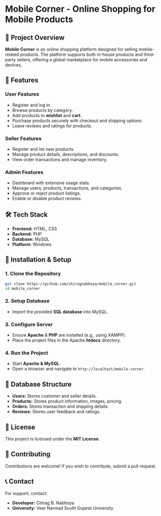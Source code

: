 # Mobile Corner - Online Shopping for Mobile Products

## 📌 Project Overview
**Mobile Corner** is an online shopping platform designed for selling mobile-related products. The platform supports both in-house products and third-party sellers, offering a global marketplace for mobile accessories and devices.

## 🚀 Features
### User Features
- Register and log in.
- Browse products by category.
- Add products to **wishlist** and **cart**.
- Purchase products securely with checkout and shipping options.
- Leave reviews and ratings for products.

### Seller Features
- Register and list new products.
- Manage product details, descriptions, and discounts.
- View order transactions and manage inventory.

### Admin Features
- Dashboard with extensive usage stats.
- Manage users, products, transactions, and categories.
- Approve or reject product listings.
- Enable or disable product reviews.

## 🛠 Tech Stack
- **Frontend:** HTML, CSS
- **Backend:** PHP
- **Database:** MySQL
- **Platform:** Windows

## 🔧 Installation & Setup
### 1. Clone the Repository
```bash
git clone https://github.com/chiragnabhoya/mobile_corner.git
cd mobile_corner
```

### 2. Setup Database
- Import the provided **SQL database** into MySQL.

### 3. Configure Server
- Ensure **Apache** & **PHP** are installed (e.g., using XAMPP).
- Place the project files in the Apache **htdocs** directory.

### 4. Run the Project
- Start **Apache & MySQL**.
- Open a browser and navigate to `http://localhost/mobile-corner`.

## 📄 Database Structure
- **Users:** Stores customer and seller details.
- **Products:** Stores product information, images, pricing.
- **Orders:** Stores transaction and shipping details.
- **Reviews:** Stores user feedback and ratings.

## 📜 License
This project is licensed under the **MIT License**.

## 🤝 Contributing
Contributions are welcome! If you wish to contribute, submit a pull request.

## 📞 Contact
For support, contact:
- **Developer:** Chirag B. Nabhoya
- **University:** Veer Narmad South Gujarat University
